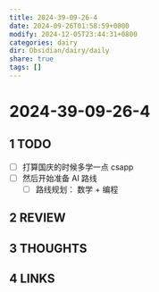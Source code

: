 ```yaml
---
title: 2024-39-09-26-4
date: 2024-09-26T01:58:59+0800
modify: 2024-12-05T23:44:31+0800
categories: dairy
dir: Obsidian/dairy/daily
share: true
tags: []
---
```


# 2024-39-09-26-4

## 1 TODO

- [ ] 打算国庆的时候多学一点 csapp
- [ ] 然后开始准备 AI 路线
	- [ ] 路线规划： 数学 + 编程

## 2 REVIEW

## 3 THOUGHTS

## 4 LINKS